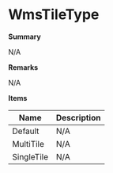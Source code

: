 # WmsTileType

**Summary**

N/A

**Remarks**

N/A

**Items**

|Name|Description|
|---|---|
|Default|N/A|
|MultiTile|N/A|
|SingleTile|N/A|

